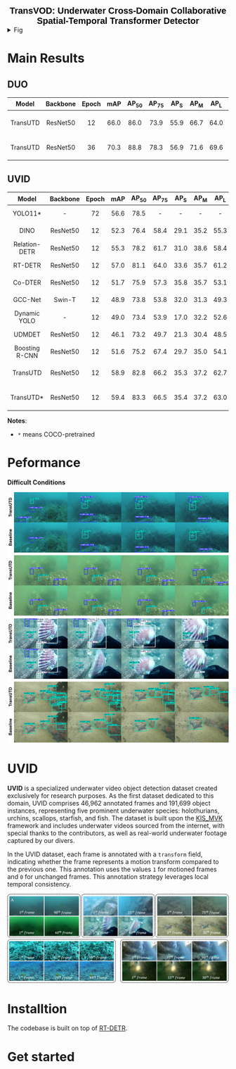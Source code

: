 <div style="text-align: center;">   <span style="font-family: 'Helvetica', serif; font-weight: bold; color: #000; font-size: 20px;">     TransVOD: Underwater Cross-Domain Collaborative Spatial-Temporal Transformer Detector   </span> </div>

<details>   <summary>Fig</summary>   <div style="display: flex; justify-content: space-between;">     <img src="https://github.com/Anchor1566/TransUTD/blob/main/images/fig8a.png" alt="fig1" style="width: 48%;">     <img src="https://github.com/Anchor1566/TransUTD/blob/main/images/fig8b.png" alt="fig2" style="width: 48%;">   </div> </details>

# Main Results

## DUO

|  Model   | Backbone | Epoch | mAP  | AP<sub>50</sub> | AP<sub>75</sub> | AP<sub>S</sub> | AP<sub>M</sub> | AP<sub>L</sub> |                           Download                           |
| :------: | :------: | :---: | :--: | :-------------: | :-------------: | :------------: | :------------: | :------------: | :----------------------------------------------------------: |
| TransUTD | ResNet50 |  12   | 66.0 |      86.0       |      73.9       |      55.9      |      66.7      |      64.0      | [log](https://github.com/user-attachments/files/19787301/transutd.txt) / [config]() / [checkpoint]() |
| TransUTD | ResNet50 |  36   | 70.3 |      88.8       |      78.3       |      56.9      |      71.6      |      69.6      | [log](https://github.com/user-attachments/files/19787307/transutd-duo3x.txt) / [config]() / [checkpoint]() |

## UVID

|     Model      | Backbone | Epoch | mAP  | AP<sub>50</sub> | AP<sub>75</sub> | AP<sub>S</sub> | AP<sub>M</sub> | AP<sub>L</sub> | Download                                                     |
| :------------: | :------: | :---: | :--: | :-------------: | :-------------: | :------------: | :------------: | :------------: | ------------------------------------------------------------ |
|    YOLO11*     |    -     |  72   | 56.6 |      78.5       |        -        |       -        |       -        |       -        | [log](https://github.com/user-attachments/files/19787602/yolo11-1.csv) / [checkpoint]() |
|      DINO      | ResNet50 |  12   | 52.3 |      76.4       |      58.4       |      29.1      |      35.2      |      55.3      | [log](https://github.com/user-attachments/files/19787326/DINO-UVID.log) / [checkpoint]() |
| Relation-DETR  | ResNet50 |  12   | 55.3 |      78.2       |      61.7       |      31.0      |      38.6      |      58.4      | [log](https://github.com/user-attachments/files/19787327/relation_training_UVID.log) / [checkpoint]() |
|    RT-DETR     | ResNet50 |  12   | 57.0 |      81.1       |      64.0       |      33.6      |      35.7      |      61.2      | [log](https://github.com/user-attachments/files/19787326/DINO-UVID.log) / [checkpoint](https://github.com/user-attachments/files/19787370/RT-DETR.txt) |
|    Co-DTER     | ResNet50 |  12   | 51.7 |      75.9       |      57.3       |      35.8      |      35.7      |      53.1      | [log](https://github.com/user-attachments/files/19787323/Co-DETR1.log) / [checkpoint]() |
|    GCC-Net     |  Swin-T  |  12   | 48.9 |      73.8       |      53.8       |      32.0      |      31.3      |      49.3      | [log](https://github.com/user-attachments/files/19787336/GCC-Net.log) / [checkpoint]() |
|  Dynamic YOLO  |    -     |  12   | 49.0 |      73.4       |      53.9       |      17.0      |      32.2      |      52.6      | [log](https://github.com/user-attachments/files/19787335/dynamic-yolo.log) / [checkpoint]() |
|     UDMDET     | ResNet50 |  12   | 46.1 |      73.2       |      49.7       |      21.3      |      30.4      |      48.5      | [log](https://github.com/user-attachments/files/19787333/UMDET.log) / [checkpoint]() |
| Boosting R-CNN | ResNet50 |  12   | 51.6 |      75.2       |      67.4       |      29.7      |      35.0      |      54.1      | [log](https://github.com/user-attachments/files/19787321/Boosting-R-CNN.log) / [checkpoint]() |
|    TransUTD    | ResNet50 |  12   | 58.9 |      82.8       |      66.2       |      35.3      |      37.2      |      62.7      | [log](https://github.com/user-attachments/files/19787371/TranUTD.txt) / [config]() / [checkpoint]() |
|   TransUTD*    | ResNet50 |  12   | 59.4 |      83.3       |      66.5       |      35.4      |      37.2      |      63.0      | [log](https://github.com/user-attachments/files/19787372/TransUTD-pre.txt) / [config]() / [checkpoint]() |

**Notes**:

- `*` means COCO-pretrained

# Peformance

**Difficult Conditions**

![difficult](https://github.com/Anchor1566/TransUTD/blob/main/images/fig11.jpg "difficult")

# UVID

**UVID** is a specialized underwater video object detection dataset created exclusively for research purposes. As the first dataset dedicated to this domain, UVID comprises 46,962 annotated frames and 191,699 object instances, representing five prominent underwater species: holothurians, urchins, scallops, starfish, and fish. The dataset is built upon the [KIS_MVK](https://github.com/quangtrungtruong/KIS_MVK) framework and includes underwater videos sourced from the internet, with special thanks to the contributors, as well as real-world underwater footage captured by our divers.

In the UVID dataset, each frame is annotated with a `transform` field, indicating whether the frame represents a motion transform compared to the previous one. This annotation uses the values `1` for motioned frames and `0` for unchanged frames. This annotation strategy leverages local temporal consistency.

![UVID](https://github.com/Anchor1566/TransUTD/blob/main/images/fig3.png "UVID")

# Installtion

The codebase is built on top of [RT-DETR](https://github.com/lyuwenyu/RT-DETR).

# Get started

